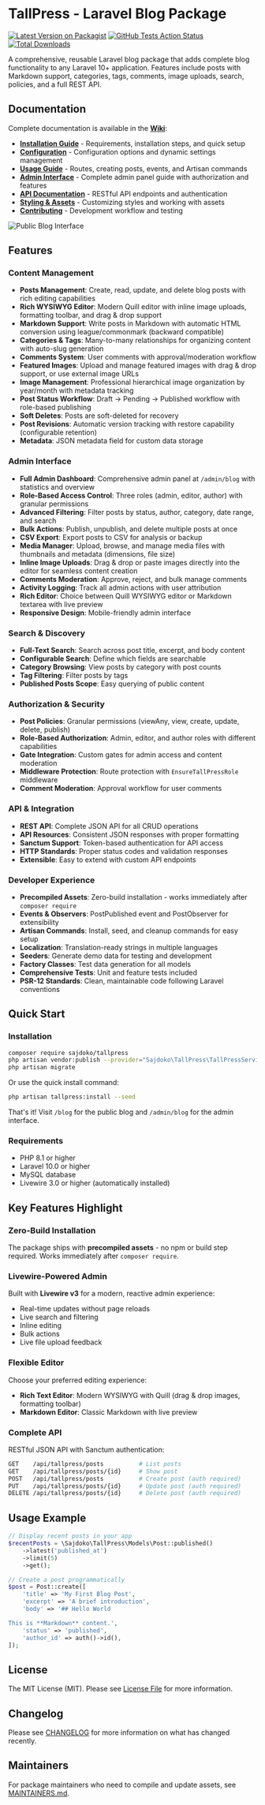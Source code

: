 # TallPress - Laravel Blog Package

[![Latest Version on Packagist](https://img.shields.io/packagist/v/sajdoko/tallpress.svg?style=flat-square)](https://packagist.org/packages/sajdoko/tallpress)
[![GitHub Tests Action Status](https://img.shields.io/github/actions/workflow/status/sajdoko/tallpress/run-tests.yml?branch=main&label=tests&style=flat-square)](https://github.com/sajdoko/tallpress/actions?query=workflow%3Arun-tests+branch%3Amain)
[![Total Downloads](https://img.shields.io/packagist/dt/sajdoko/tallpress.svg?style=flat-square)](https://packagist.org/packages/sajdoko/tallpress)

A comprehensive, reusable Laravel blog package that adds complete blog functionality to any Laravel 10+ application. Features include posts with Markdown support, categories, tags, comments, image uploads, search, policies, and a full REST API.

## Documentation

Complete documentation is available in the [**Wiki**](https://github.com/sajdoko/tallpress/wiki):

- **[Installation Guide](https://github.com/sajdoko/tallpress/wiki/Installation)** - Requirements, installation steps, and quick setup
- **[Configuration](https://github.com/sajdoko/tallpress/wiki/Configuration)** - Configuration options and dynamic settings management
- **[Usage Guide](https://github.com/sajdoko/tallpress/wiki/Usage-Guide)** - Routes, creating posts, events, and Artisan commands
- **[Admin Interface](https://github.com/sajdoko/tallpress/wiki/Admin-Interface)** - Complete admin panel guide with authorization and features
- **[API Documentation](https://github.com/sajdoko/tallpress/wiki/API-Documentation)** - RESTful API endpoints and authentication
- **[Styling & Assets](https://github.com/sajdoko/tallpress/wiki/Styling-and-Assets)** - Customizing styles and working with assets
- **[Contributing](https://github.com/sajdoko/tallpress/wiki/Contributing)** - Development workflow and testing


![Public Blog Interface](https://raw.githubusercontent.com/wiki/sajdoko/tallpress/assets/images/blog_hero.webp)

## Features

### Content Management

- **Posts Management**: Create, read, update, and delete blog posts with rich editing capabilities
- **Rich WYSIWYG Editor**: Modern Quill editor with inline image uploads, formatting toolbar, and drag & drop support
- **Markdown Support**: Write posts in Markdown with automatic HTML conversion using league/commonmark (backward compatible)
- **Categories & Tags**: Many-to-many relationships for organizing content with auto-slug generation
- **Comments System**: User comments with approval/moderation workflow
- **Featured Images**: Upload and manage featured images with drag & drop support, or use external image URLs
- **Image Management**: Professional hierarchical image organization by year/month with metadata tracking
- **Post Status Workflow**: Draft → Pending → Published workflow with role-based publishing
- **Soft Deletes**: Posts are soft-deleted for recovery
- **Post Revisions**: Automatic version tracking with restore capability (configurable retention)
- **Metadata**: JSON metadata field for custom data storage

### Admin Interface

- **Full Admin Dashboard**: Comprehensive admin panel at `/admin/blog` with statistics and overview
- **Role-Based Access Control**: Three roles (admin, editor, author) with granular permissions
- **Advanced Filtering**: Filter posts by status, author, category, date range, and search
- **Bulk Actions**: Publish, unpublish, and delete multiple posts at once
- **CSV Export**: Export posts to CSV for analysis or backup
- **Media Manager**: Upload, browse, and manage media files with thumbnails and metadata (dimensions, file size)
- **Inline Image Uploads**: Drag & drop or paste images directly into the editor for seamless content creation
- **Comments Moderation**: Approve, reject, and bulk manage comments
- **Activity Logging**: Track all admin actions with user attribution
- **Rich Editor**: Choice between Quill WYSIWYG editor or Markdown textarea with live preview
- **Responsive Design**: Mobile-friendly admin interface

### Search & Discovery

- **Full-Text Search**: Search across post title, excerpt, and body content
- **Configurable Search**: Define which fields are searchable
- **Category Browsing**: View posts by category with post counts
- **Tag Filtering**: Filter posts by tags
- **Published Posts Scope**: Easy querying of public content

### Authorization & Security

- **Post Policies**: Granular permissions (viewAny, view, create, update, delete, publish)
- **Role-Based Authorization**: Admin, editor, and author roles with different capabilities
- **Gate Integration**: Custom gates for admin access and content moderation
- **Middleware Protection**: Route protection with `EnsureTallPressRole` middleware
- **Comment Moderation**: Approval workflow for user comments

### API & Integration

- **REST API**: Complete JSON API for all CRUD operations
- **API Resources**: Consistent JSON responses with proper formatting
- **Sanctum Support**: Token-based authentication for API access
- **HTTP Standards**: Proper status codes and validation responses
- **Extensible**: Easy to extend with custom API endpoints

### Developer Experience

- **Precompiled Assets**: Zero-build installation - works immediately after `composer require`
- **Events & Observers**: PostPublished event and PostObserver for extensibility
- **Artisan Commands**: Install, seed, and cleanup commands for easy setup
- **Localization**: Translation-ready strings in multiple languages
- **Seeders**: Generate demo data for testing and development
- **Factory Classes**: Test data generation for all models
- **Comprehensive Tests**: Unit and feature tests included
- **PSR-12 Standards**: Clean, maintainable code following Laravel conventions

## Quick Start

### Installation

```bash
composer require sajdoko/tallpress
php artisan vendor:publish --provider="Sajdoko\TallPress\TallPressServiceProvider" --tag=tallpress-config
php artisan migrate
```

Or use the quick install command:

```bash
php artisan tallpress:install --seed
```

That's it! Visit `/blog` for the public blog and `/admin/blog` for the admin interface.

### Requirements

- PHP 8.1 or higher
- Laravel 10.0 or higher
- MySQL database
- Livewire 3.0 or higher (automatically installed)

## Key Features Highlight

### Zero-Build Installation

The package ships with **precompiled assets** - no npm or build step required. Works immediately after `composer require`.

### Livewire-Powered Admin

Built with **Livewire v3** for a modern, reactive admin experience:

- Real-time updates without page reloads
- Live search and filtering
- Inline editing
- Bulk actions
- Live file upload feedback

### Flexible Editor

Choose your preferred editing experience:

- **Rich Text Editor**: Modern WYSIWYG with Quill (drag & drop images, formatting toolbar)
- **Markdown Editor**: Classic Markdown with live preview

### Complete API

RESTful JSON API with Sanctum authentication:

```bash
GET    /api/tallpress/posts          # List posts
GET    /api/tallpress/posts/{id}     # Show post
POST   /api/tallpress/posts          # Create post (auth required)
PUT    /api/tallpress/posts/{id}     # Update post (auth required)
DELETE /api/tallpress/posts/{id}     # Delete post (auth required)
```

## Usage Example

```php
// Display recent posts in your app
$recentPosts = \Sajdoko\TallPress\Models\Post::published()
    ->latest('published_at')
    ->limit(5)
    ->get();

// Create a post programmatically
$post = Post::create([
    'title' => 'My First Blog Post',
    'excerpt' => 'A brief introduction',
    'body' => '## Hello World

This is **Markdown** content.',
    'status' => 'published',
    'author_id' => auth()->id(),
]);
```

## License

The MIT License (MIT). Please see [License File](LICENSE.md) for more information.

## Changelog

Please see [CHANGELOG](CHANGELOG.md) for more information on what has changed recently.

## Maintainers

For package maintainers who need to compile and update assets, see [MAINTAINERS.md](MAINTAINERS.md).
